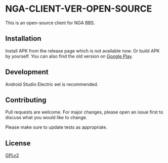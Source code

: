# NGA-CLIENT-VER-OPEN-SOURCE

This is an open-source client for NGA BBS.

## Installation

Install APK from the release page which is not available now. Or build APK by yourself. You can also find the old version on [Google Play](https://play.google.com/store/apps/details?id=gov.anzong.androidnga).

## Development

Android Studio Electric eel is recommended.

## Contributing

Pull requests are welcome. For major changes, please open an issue first
to discuss what you would like to change.

Please make sure to update tests as appropriate.

## License

[GPLv2](https://www.gnu.org/licenses/old-licenses/gpl-2.0.html)
